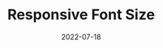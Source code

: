 ---
layout:             page
title:              Responsive Font Size
published:          true
date:               2022-07-18
modified:           2022-07-18
order:              /calendar-pro/features/responsive-font-size
---